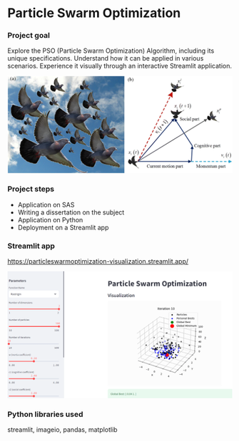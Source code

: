# Particle Swarm Optimization

### Project goal
Explore the PSO (Particle Swarm Optimization) Algorithm, including its unique specifications. Understand how it can be applied in various scenarios. Experience it visually through an interactive Streamlit application.

<p align="center">
<img src="Images/pso_image.jpg" alt="dendrogram" width="650"/>
</p>

### Project steps
- Application on SAS
- Writing a dissertation on the subject
- Application on Python
- Deployment on a Streamlit app

### Streamlit app
https://particleswarmoptimization-visualization.streamlit.app/

<p align="center">
<img src="Images/streamlit_app_image.png" alt="streamlit_app_image" width="700"/>
</p>

### Python libraries used
streamlit, imageio, pandas, matplotlib
